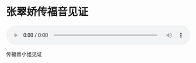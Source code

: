 # 张翠娇传福音见证

<audio style="width: 100%;" preload="false" controls controlslist="nodownload"><source src="http://file.simai.life/audio/mp3/old/27481.mp3" type="audio/mpeg">Your browser does not support the audio element.</audio>


<p>传福音小组见证</p>